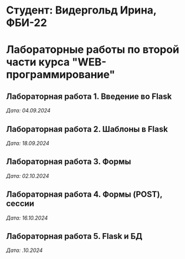 # Студент: Видергольд Ирина, ФБИ-22

# Лабораторные работы по второй части курса "WEB-программирование"

## Лабораторная работа 1. Введение во Flask

*Дата: 04.09.2024*

## Лабораторная работа 2. Шаблоны в Flask

*Дата: 18.09.2024*

## Лабораторная работа 3. Формы

*Дата: 02.10.2024*

## Лабораторная работа 4. Формы (POST), сессии

*Дата: 16.10.2024*

## Лабораторная работа 5. Flask и БД

*Дата: .10.2024*

